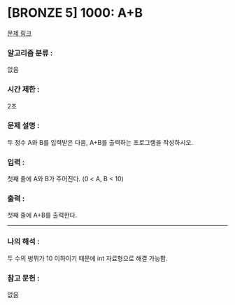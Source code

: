 [BRONZE 5] 1000: A+B
====================================  
[문제 링크](https://www.acmicpc.net/problem/1000)  

### 알고리즘 분류 :  
없음  

### 시간 제한 :  
2초   

### 문제 설명 :  
두 정수 A와 B를 입력받은 다음, A+B를 출력하는 프로그램을 작성하시오.  

### 입력 :   
첫째 줄에 A와 B가 주어진다. (0 < A, B < 10)  

### 출력 :   
첫째 줄에 A+B를 출력한다.  

-----------------------------------------------------------  
### 나의 해석 :  
두 수의 벙뮈가 10 이하이기 때문에 int 자료형으로 해결 가능함.  

### 참고 문헌 :  
없음  
